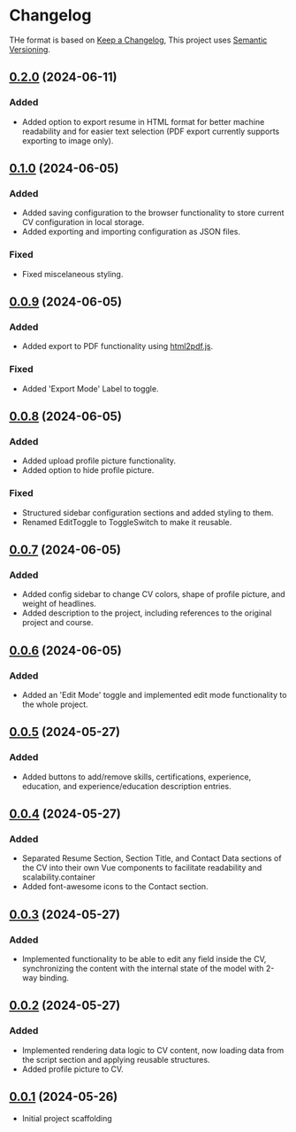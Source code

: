 # Changelog

THe format is based on [Keep a Changelog](https://keepachangelog.com/en/1.0.0/),
This project uses [Semantic Versioning](https://semver.org/spec/v2.0.0.html).

## [0.2.0]() (2024-06-11)

### Added

- Added option to export resume in HTML format for better machine readability and for easier text selection (PDF export currently supports exporting to image only).

## [0.1.0]() (2024-06-05)

### Added

- Added saving configuration to the browser functionality to store current CV configuration in local storage.
- Added exporting and importing configuration as JSON files.

### Fixed

- Fixed miscelaneous styling.

## [0.0.9]() (2024-06-05)

### Added

- Added export to PDF functionality using [html2pdf.js](https://ekoopmans.github.io/html2pdf.js/).

### Fixed

- Added 'Export Mode' Label to toggle.

## [0.0.8]() (2024-06-05)

### Added

- Added upload profile picture functionality.
- Added option to hide profile picture.

### Fixed

- Structured sidebar configuration sections and added styling to them.
- Renamed EditToggle to ToggleSwitch to make it reusable.

## [0.0.7]() (2024-06-05)

### Added

- Added config sidebar to change CV colors, shape of profile picture, and weight of headlines.
- Added description to the project, including references to the original project and course.

## [0.0.6]() (2024-06-05)

### Added

- Added an 'Edit Mode' toggle and implemented edit mode functionality to the whole project.

## [0.0.5]() (2024-05-27)

### Added

- Added buttons to add/remove skills, certifications, experience, education, and experience/education description entries.

## [0.0.4]() (2024-05-27)

### Added

- Separated Resume Section, Section Title, and Contact Data sections of the CV into their own Vue components to facilitate readability and scalability.container
- Added font-awesome icons to the Contact section.

## [0.0.3]() (2024-05-27)

### Added

- Implemented functionality to be able to edit any field inside the CV, synchronizing the content with the internal state of the model with 2-way binding.

## [0.0.2]() (2024-05-27)

### Added

- Implemented rendering data logic to CV content, now loading data from the script section and applying reusable structures.
- Added profile picture to CV.

## [0.0.1]() (2024-05-26)

- Initial project scaffolding

